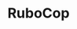 ---
codehost: https://github.com/https://github.com/rubocop-hq/rubocop
logohandle: batsov_rubocop
sort: rubocop
title: RuboCop
website: http://batsov.com/rubocop/
---